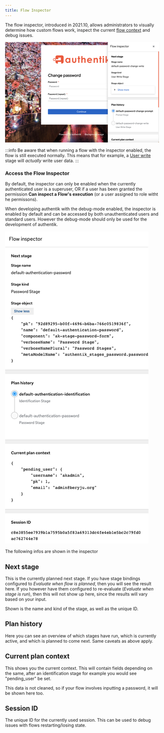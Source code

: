 ```yaml
---
title: Flow Inspector
---
```


The flow inspector, introduced in 2021.10, allows administrators to visually determine how custom flows work, inspect the current [flow context](../flow/context/index.md) and debug issues.

![](./flow-inspector.png)

:::info
Be aware that when running a flow with the inspector enabled, the flow is still executed normally. This means that for example, a [User write](../flow/stages/user_write.md) stage will _actually_ write user data.
:::

### Access the Flow Inspector

By default, the inspector can only be enabled when the currently authenticated user is a superuser, OR if a user has been granted the permission **Can inspect a Flow's execution** (or a user assigned to role witht he permissons).

When developing authentik with the debug-mode enabled, the inspector is enabled by default and can be accessed by both unauthenticated users and standard users. However the debug-mode should only be used for the development of authentik.

![](./inspector.png)

The following infos are shown in the inspector

## Next stage

This is the currently planned next stage. If you have stage bindings configured to _Evaluate when flow is planned_, then you will see the result here. If you however have them configured to re-evaluate (_Evaluate when stage is run_), then this will not show up here, since the results will vary based on your input.

Shown is the name and kind of the stage, as well as the unique ID.

## Plan history

Here you can see an overview of which stages have run, which is currently active, and which is planned to come next. Same caveats as above apply.

## Current plan context

This shows you the current context. This will contain fields depending on the same, after an identification stage for example you would see "pending_user" be set.

This data is not cleaned, so if your flow involves inputting a password, it will be shown here too.

## Session ID

The unique ID for the currently used session. This can be used to debug issues with flows restarting/losing state.
